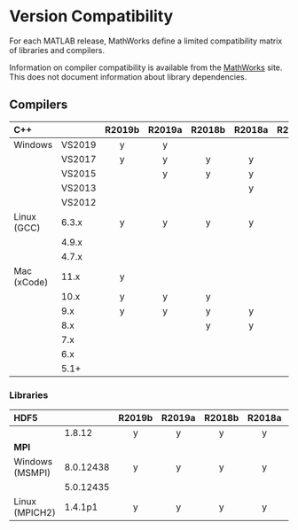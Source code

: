 # Version Compatibility

For each MATLAB release, MathWorks define a limited compatibility matrix of libraries and compilers.

Information on compiler compatibility is available from the
[MathWorks](https://uk.mathworks.com/support/requirements/previous-releases.html)
site. This does not document information about library dependencies.

## Compilers

| C++  |    | R2019b | R2019a | R2018b | R2018a | R2017b | R2015b |
| :--- | --- | :---: | :---: | :---: | :---: | :---: | :---: |
|Windows | VS2019 | y | y |  | |  |  |
|        | VS2017 | y | y | y | y | y |  |
|        | VS2015 |  | y | y | y | y | y |
|        | VS2013 |  |  |  | y | y | y |
|        | VS2012 |  |  |  | |  | y |
|Linux (GCC) | 6.3.x | y | y | y | y |  |  |
|            | 4.9.x |  | |  | | y |  |
|            | 4.7.x |  | |  | |  | y |
|Mac (xCode) | 11.x  | y | |  | |  |  |
|            | 10.x  | y | y | y | |  |  |
|            | 9.x  | y | y | y | y | y |  |
|            | 8.x  |  | | y | y | y |  |
|            | 7.x  |  | |  | | y |  |
|            | 6.x  |  | |  | |  | y |
|            | 5.1+  |  | |  | |  | y |

### Libraries

| HDF5 | | R2019b | R2019a | R2018b | R2018a | R2017b | R2015b |
| :--- | --- | :---: | :---: | :---: | :---: | :---: | :---: |
| | 1.8.12 | y | y | y | y |  y |  y |
| **MPI** |    |  | |  | |  |  |
| Windows (MSMPI) | 8.0.12438 | y | y | y | y |   | n/a |
|                 | 5.0.12435 |   |   |   |   | y | n/a |
| Linux (MPICH2) | 1.4.1p1 | y | y | y | y | ? | n/a |
